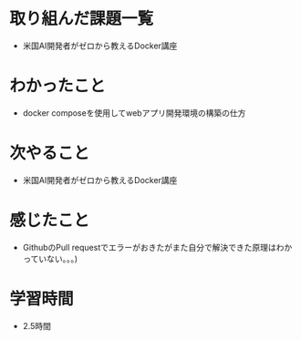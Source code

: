 # 取り組んだ課題一覧

- 米国AI開発者がゼロから教えるDocker講座

# わかったこと

- docker composeを使用してwebアプリ開発環境の構築の仕方

# 次やること

- 米国AI開発者がゼロから教えるDocker講座

# 感じたこと

- GithubのPull requestでエラーがおきたがまた自分で解決できた原理はわかっていない。。。)    
# 学習時間

- 2.5時間